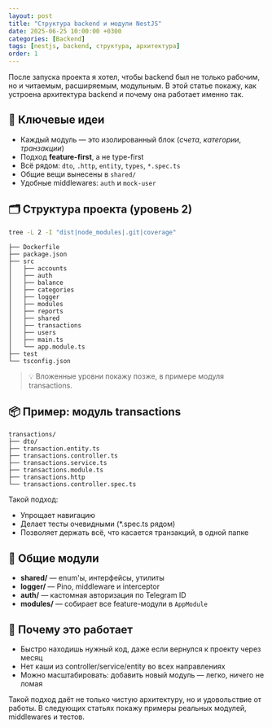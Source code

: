 ```yaml
---
layout: post
title: "Структура backend и модули NestJS"
date: 2025-06-25 10:00:00 +0300
categories: [Backend]
tags: [nestjs, backend, структура, архитектура]
order: 1
---
```

После запуска проекта я хотел, чтобы backend был не только рабочим, но и читаемым, расширяемым, модульным. В этой статье покажу, как устроена архитектура backend и почему она работает именно так.

## 🧠 Ключевые идеи

- Каждый модуль — это изолированный блок (*счета*, *категории*, *транзакции*)
- Подход **feature-first**, а не type-first
- Всё рядом: `dto`, `.http`, `entity`, `types`, `*.spec.ts`
- Общие вещи вынесены в `shared/`
- Удобные middlewares: `auth` и `mock-user`

## 🗂 Структура проекта (уровень 2)

```bash
tree -L 2 -I "dist|node_modules|.git|coverage"
```

```text
├── Dockerfile
├── package.json
├── src
│   ├── accounts
│   ├── auth
│   ├── balance
│   ├── categories
│   ├── logger
│   ├── modules
│   ├── reports
│   ├── shared
│   ├── transactions
│   ├── users
│   ├── main.ts
│   └── app.module.ts
├── test
└── tsconfig.json
```

> 💡 Вложенные уровни покажу позже, в примере модуля transactions.

## 📦 Пример: модуль transactions

```text
transactions/
├── dto/
├── transaction.entity.ts
├── transactions.controller.ts
├── transactions.service.ts
├── transactions.module.ts
├── transactions.http
└── transactions.controller.spec.ts
```

Такой подход:
- Упрощает навигацию
- Делает тесты очевидными (*.spec.ts рядом)
- Позволяет держать всё, что касается транзакций, в одной папке

## 🔄 Общие модули

- **shared/** — enum'ы, интерфейсы, утилиты
- **logger/** — Pino, middleware и interceptor
- **auth/** — кастомная авторизация по Telegram ID
- **modules/** — собирает все feature-модули в `AppModule`


## 🚀 Почему это работает

- Быстро находишь нужный код, даже если вернулся к проекту через месяц
- Нет каши из controller/service/entity во всех направлениях
- Можно масштабировать: добавить новый модуль — легко, ничего не ломая

Такой подход даёт не только чистую архитектуру, но и удовольствие от работы.
В следующих статьях покажу примеры реальных модулей, middlewares и тестов.

